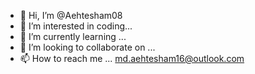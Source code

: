 - 👋 Hi, I’m @Aehtesham08
- 👀 I’m interested in coding...
- 🌱 I’m currently learning ...
- 💞️ I’m looking to collaborate on ...
- 📫 How to reach me ... md.aehtesham16@outlook.com

<!---
Aehtesham08/Aehtesham08 is a ✨ special ✨ repository because its `README.md` (this file) appears on your GitHub profile.
You can click the Preview link to take a look at your changes.
--->
